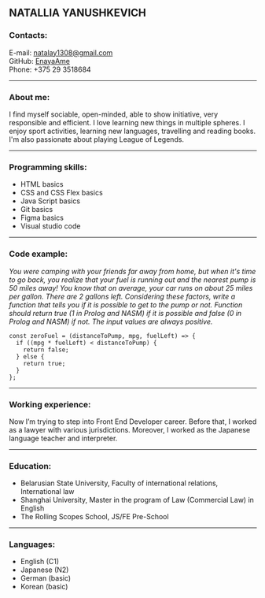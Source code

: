 ## NATALLIA YANUSHKEVICH ##

### Contacts: ###
E-mail: <natalay1308@gmail.com>       
GitHub: [EnayaAme]( https://gist.github.com/EnayaAme)         
Phone: +375 29 3518684
___
### About me: ###
I find myself sociable, open-minded, able to show initiative, very responsible and efficient. I love learning new things in multiple spheres. I enjoy sport activities, learning new languages, travelling and reading books.
I'm also passionate about playing League of Legends.
___
### Programming skills: ###
+ HTML basics
+ CSS and CSS Flex basics
+ Java Script basics
+ Git basics
+ Figma basics
+ Visual studio code
___
### Code example: ###
*You were camping with your friends far away from home, but when it's time to go back, you realize that your fuel is running out and the nearest pump is 50 miles away! You know that on average, your car runs 
on about 25 miles per gallon. There are 2 gallons left. Considering these factors, write a function that tells you if it is possible to get to the pump or not. Function should return true (1 in Prolog and NASM) if it is possible and false (0 in Prolog and NASM) if not. The input values are always positive.*
```
const zeroFuel = (distanceToPump, mpg, fuelLeft) => {
  if ((mpg * fuelLeft) < distanceToPump) {
    return false;
  } else {
    return true;
  }
};
```
___
### Working experience: ###
Now I’m trying to step into Front End Developer career. Before that, I worked as a lawyer with various jurisdictions. Moreover, I worked as the Japanese language teacher and interpreter.
___
### Education: ###
+ Belarusian State University, Faculty of international relations, International law
+ Shanghai University, Master in the program of Law (Commercial Law) in English
+ The Rolling Scopes School, JS/FE Pre-School
---
### Languages: ###
+ English (C1)
+ Japanese (N2)
+ German (basic)
+ Korean (basic)
	      
